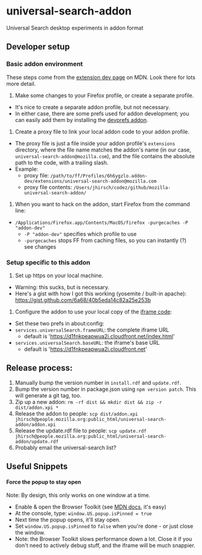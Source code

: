 # universal-search-addon

Universal Search desktop experiments in addon format

## Developer setup

### Basic addon environment
These steps come from the [extension dev page](https://developer.mozilla.org/en-US/Add-ons/Setting_up_extension_development_environment) on MDN. Look there for lots more detail.

1. Make some changes to your Firefox profile, or create a separate profile.
  - It's nice to create a separate addon profile, but not necessary.
  - In either case, there are some prefs used for addon development; you can easily add them by installing the [devprefs addon](https://addons.mozilla.org/en-US/firefox/addon/devprefs/).
1. Create a proxy file to link your local addon code to your addon profile.
  - The proxy file is just a file inside your addon profile's `extensions` directory, where the file name matches the addon's name (in our case, `universal-search-addon@mozilla.com`), and the file contains the absolute path to the code, with a trailing slash.
  - Example:
    - proxy file: `/path/to/ff/Profiles/6h6ygzlo.addon-dev/extensions/universal-search-addon@mozilla.com`
    - proxy file contents: `/Users/jhirsch/codez/github/mozilla-universal-search-addon/`
1. When you want to hack on the addon, start Firefox from the command line:
  - `/Applications/Firefox.app/Contents/MacOS/firefox -purgecaches -P "addon-dev"`
    - `-P "addon-dev"` specifies which profile to use
    - `-purgecaches` stops FF from caching files, so you can instantly (?) see changes

### Setup specific to this addon
1. Set up https on your local machine.
  - Warning: this sucks, but is necessary.
  - Here's a gist with how I got this working (yosemite / built-in apache): https://gist.github.com/6a68/40b5eda14c82a25e253b
1. Configure the addon to use your local copy of the [iframe code](https://github.com/mozilla/universal-search-content):
  - Set these two prefs in about:config:
  - `services.universalSearch.frameURL`: the complete iframe URL
    - default is 'https://d1fnkpeapwua2i.cloudfront.net/index.html'
  - `services.universalSearch.baseURL`: the iframe's base URL
    - default is 'https://d1fnkpeapwua2i.cloudfront.net'


## Release process:
  1. Manually bump the version number in `install.rdf` and `update.rdf`.
  1. Bump the version number in package.json using `npm version patch`. This will generate a git tag, too.
  1. Zip up a new addon: `rm -rf dist && mkdir dist && zip -r dist/addon.xpi *`
  1. Release the addon to people: `scp dist/addon.xpi jhirsch@people.mozilla.org:public_html/universal-search-addon/addon.xpi`
  1. Release the update.rdf file to people: `scp update.rdf jhirsch@people.mozilla.org:public_html/universal-search-addon/update.rdf`
  1. Probably email the universal-search list?

## Useful Snippets

#### Force the popup to stay open
Note: By design, this only works on one window at a time.
  - Enable & open the Browser Toolkit (see [MDN docs](https://developer.mozilla.org/en-US/docs/Tools/Browser_Toolbox#Enabling_the_Browser_Toolbox), it's easy)
  - At the console, type: `window.US.popup.isPinned = true`
  - Next time the popup opens, it'll stay open.
  - Set `window.US.popup.isPinned` to `false` when you're done - or just close the window.
  - Note: the Browser Toolkit slows performance down a lot. Close it if you don't need to actively debug stuff, and the iframe will be much snappier.
